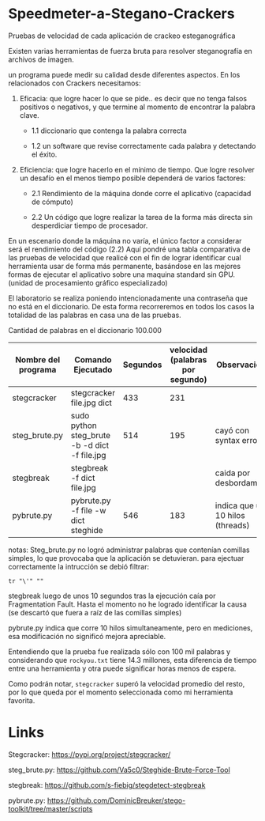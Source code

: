 # Speedmeter-a-Stegano-Crackers

Pruebas de velocidad de cada aplicación de crackeo esteganográfica

Existen varias herramientas de fuerza bruta para resolver steganografía en archivos de imagen.

un programa puede medir su calidad desde diferentes aspectos. En los relacionados con Crackers necesitamos:

1. Eficacia: que logre hacer lo que se pide.. es decir que no tenga falsos positivos o negativos, y que termine al momento de encontrar la palabra clave.

   - 1.1 diccionario que contenga la palabra correcta
  
   - 1.2 un software que revise correctamente cada palabra y detectando el éxito.


2. Eficiencia: que logre hacerlo en el mínimo de tiempo.
 Que logre resolver un desafío en el menos tiempo posible dependerá de varios factores:

   - 2.1 Rendimiento de la máquina donde corre el aplicativo (capacidad de cómputo)

   - 2.2 Un código que logre realizar la tarea de la forma más directa sin desperdiciar tiempo de procesador.
 
En un escenario donde la máquina no varía, el único factor a considerar será el rendimiento del código (2.2)
Aquí pondré una tabla comparativa de las pruebas de velocidad que realicé con el fin de lograr identificar cual herramienta usar de forma más permanente, basándose en las mejores formas de ejecutar el aplicativo sobre una maquina standard sin GPU. (unidad de procesamiento gráfico especializado)

El laboratorio se realiza poniendo intencionadamente una contraseña que no está en el diccionario.
De esta forma recorreremos en todos los casos la totalidad de las palabras en casa una de las pruebas.

Cantidad de palabras en el diccionario 100.000

| Nombre del programa | Comando Ejecutado |  Segundos | velocidad (palabras por segundo) | Observaciones |
| ------------- | ------------- | ------------- | ------------- | ------------- |  
stegcracker	| stegcracker file.jpg dict		| 433	| 231 |	|
steg_brute.py | sudo python steg_brute -b -d dict -f file.jpg		| 514 |	195	| cayó con syntax error (;'!)|
stegbreak	| stegbreak -f dict file.jpg	| | | caida por desbordamiento |
pybrute.py |	pybrute.py -f file -w dict steghide	| 546 |	183	| indica que usa 10 hilos (threads)|

notas:
Steg_brute.py no logró administrar palabras que contenían comillas simples, lo que provocaba que la aplicación se detuvieran.
para ejectuar correctamente la intrucción se debió filtrar:

`tr "\'" ""`

stegbreak luego de unos 10 segundos tras la ejecución caía por Fragmentation Fault. Hasta el momento no he logrado identificar la causa (se descartó que fuera a raíz de las comillas simples)

pybrute.py indica que corre 10 hilos simultaneamente, pero en mediciones, esa modificación no significó mejora apreciable.

Entendiendo que la prueba fue realizada sólo con 100 mil palabras y considerando que `rockyou.txt` tiene 14.3 millones, esta diferencia de tiempo entre una herramienta y otra puede significar horas menos de espera.


Como podrán notar, `stegcracker` superó la velocidad promedio del resto, por lo que queda por el momento seleccionada como mi herramienta favorita.

# Links
Stegcracker: https://pypi.org/project/stegcracker/

steg_brute.py: https://github.com/Va5c0/Steghide-Brute-Force-Tool

stegbreak: https://github.com/s-fiebig/stegdetect-stegbreak

pybrute.py: https://github.com/DominicBreuker/stego-toolkit/tree/master/scripts
